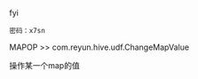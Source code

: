 fyi

```链接：http://pan.baidu.com/s/1o8CmjX4 
密码：x7sn
```
MAPOP  >> com.reyun.hive.udf.ChangeMapValue

操作某一个map的值

